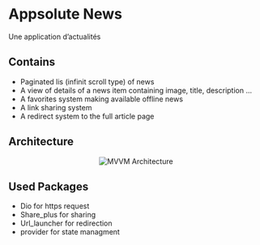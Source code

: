 # Appsolute News

Une application d’actualités 

## Contains
- Paginated lis (infinit scroll type) of news
- A view of details of a news item containing image, title, description ...
- A favorites system making available offline news
- A link sharing system
- A redirect system to the full article page

## Architecture

<p align="center">
  <img src="https://drive.google.com/uc?export=view&id=1A0rePb_ozA8KqK5vDNBwWGOfqdQykL6s" alt="MVVM Architecture">
</p>

## Used Packages
- Dio for https request
- Share_plus for sharing
- Url_launcher for redirection
- provider for state managment
